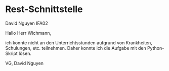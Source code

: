 # Rest-Schnittstelle
David Nguyen
IFA02

Hallo Herr Wichmann, 

ich konnte nicht an den Unterrichtsstunden aufgrund von Krankheiten, Schulungen, etc. teilnehmen. Daher konnte ich die Aufgabe mit den Python-Skript lösen.

VG,
David Nguyen
